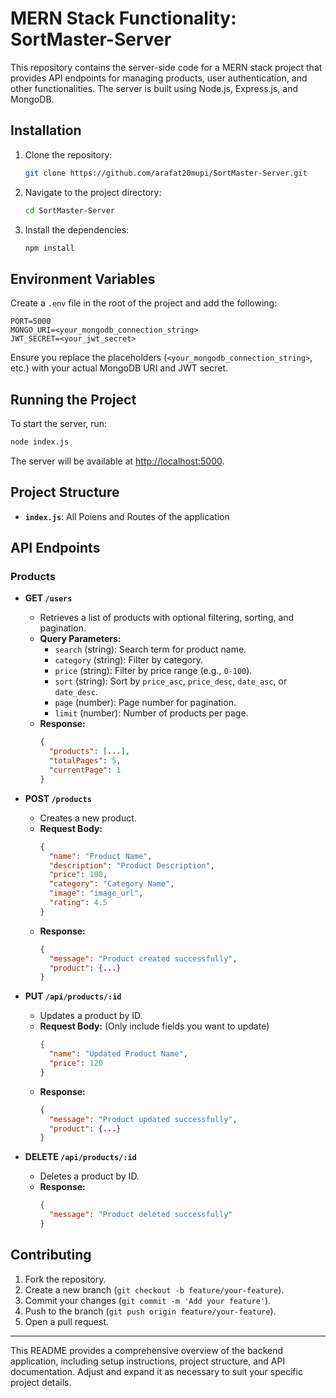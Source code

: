 # MERN Stack Functionality: SortMaster-Server

This repository contains the server-side code for a MERN stack project that provides API endpoints for managing products, user authentication, and other functionalities. The server is built using Node.js, Express.js, and MongoDB.

## Installation

1. Clone the repository:

   ```bash
   git clone https://github.com/arafat20mupi/SortMaster-Server.git
   ```

2. Navigate to the project directory:

   ```bash
   cd SortMaster-Server
   ```

3. Install the dependencies:

   ```bash
   npm install
   ```

## Environment Variables

Create a `.env` file in the root of the project and add the following:

```plaintext
PORT=5000
MONGO_URI=<your_mongodb_connection_string>
JWT_SECRET=<your_jwt_secret>
```

Ensure you replace the placeholders (`<your_mongodb_connection_string>`, etc.) with your actual MongoDB URI and JWT secret.

## Running the Project

To start the server, run:

```bash
node index.js
```

The server will be available at [http://localhost:5000](http://localhost:5000).

## Project Structure

- **`index.js`**: All Poiens and Routes of the application

## API Endpoints



### Products

- **GET `/users`**
  - Retrieves a list of products with optional filtering, sorting, and pagination.
  - **Query Parameters:**
    - `search` (string): Search term for product name.
    - `category` (string): Filter by category.
    - `price` (string): Filter by price range (e.g., `0-100`).
    - `sort` (string): Sort by `price_asc`, `price_desc`, `date_asc`, or `date_desc`.
    - `page` (number): Page number for pagination.
    - `limit` (number): Number of products per page.
  - **Response:**
    ```json
    {
      "products": [...],
      "totalPages": 5,
      "currentPage": 1
    }
    ```

- **POST `/products`**
  - Creates a new product.
  - **Request Body:**
    ```json
    {
      "name": "Product Name",
      "description": "Product Description",
      "price": 100,
      "category": "Category Name",
      "image": "image_url",
      "rating": 4.5
    }
    ```
  - **Response:**
    ```json
    {
      "message": "Product created successfully",
      "product": {...}
    }
    ```

- **PUT `/api/products/:id`**
  - Updates a product by ID.
  - **Request Body:** (Only include fields you want to update)
    ```json
    {
      "name": "Updated Product Name",
      "price": 120
    }
    ```
  - **Response:**
    ```json
    {
      "message": "Product updated successfully",
      "product": {...}
    }
    ```

- **DELETE `/api/products/:id`**
  - Deletes a product by ID.
  - **Response:**
    ```json
    {
      "message": "Product deleted successfully"
    }
    ```

## Contributing

1. Fork the repository.
2. Create a new branch (`git checkout -b feature/your-feature`).
3. Commit your changes (`git commit -m 'Add your feature'`).
4. Push to the branch (`git push origin feature/your-feature`).
5. Open a pull request.

---

This README provides a comprehensive overview of the backend application, including setup instructions, project structure, and API documentation. Adjust and expand it as necessary to suit your specific project details.
